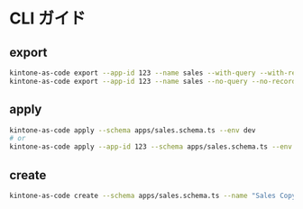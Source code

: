 # CLI ガイド

## export
```bash
kintone-as-code export --app-id 123 --name sales --with-query --with-record-schema
kintone-as-code export --app-id 123 --name sales --no-query --no-record-schema
```

## apply
```bash
kintone-as-code apply --schema apps/sales.schema.ts --env dev
# or
kintone-as-code apply --app-id 123 --schema apps/sales.schema.ts --env dev
```

## create
```bash
kintone-as-code create --schema apps/sales.schema.ts --name "Sales Copy" --space 100 --thread 200
```
